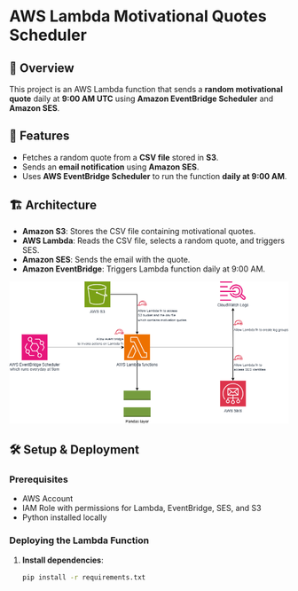 # AWS Lambda Motivational Quotes Scheduler

## 📌 Overview
This project is an AWS Lambda function that sends a **random motivational quote** daily at **9:00 AM UTC** using **Amazon EventBridge Scheduler** and **Amazon SES**.

## 🚀 Features
- Fetches a random quote from a **CSV file** stored in **S3**.
- Sends an **email notification** using **Amazon SES**.
- Uses **AWS EventBridge Scheduler** to run the function **daily at 9:00 AM**.

## 🏗 Architecture
- **Amazon S3**: Stores the CSV file containing motivational quotes.
- **AWS Lambda**: Reads the CSV file, selects a random quote, and triggers SES.
- **Amazon SES**: Sends the email with the quote.
- **Amazon EventBridge**: Triggers Lambda function daily at 9:00 AM.

![Architecture Diagram](docs/Architecture_Diagram.png)

## 🛠 Setup & Deployment
### Prerequisites
- AWS Account
- IAM Role with permissions for Lambda, EventBridge, SES, and S3
- Python installed locally

### Deploying the Lambda Function
1. **Install dependencies**:
   ```sh
   pip install -r requirements.txt

